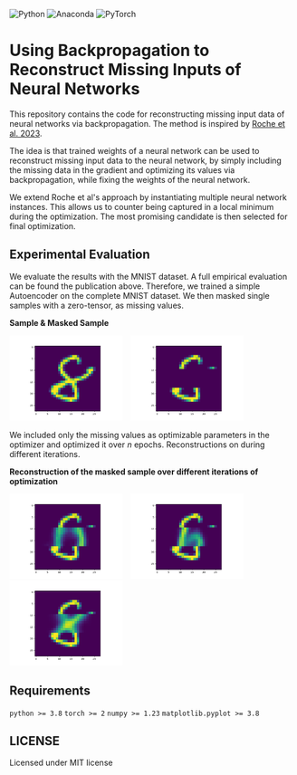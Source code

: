 ![Python](https://img.shields.io/badge/python-3670A0?style=for-the-badge&logo=python&logoColor=ffdd54)
![Anaconda](https://img.shields.io/badge/Anaconda-%2344A833.svg?style=for-the-badge&logo=anaconda&logoColor=white)
![PyTorch](https://img.shields.io/badge/PyTorch-%23EE4C2C.svg?style=for-the-badge&logo=PyTorch&logoColor=white)

# Using Backpropagation to Reconstruct Missing Inputs of Neural Networks

This repository contains the code for reconstructing missing input data of neural networks via backpropagation. 
The method is inspired by [Roche et al. 2023](https://arxiv.org/abs/2308.10496). 

The idea is that trained weights of a neural network can be used to reconstruct missing input data to the neural network, by simply including the missing data in the gradient and optimizing its values via backpropagation, while fixing the weights of the neural network. 

We extend Roche et al's approach by instantiating multiple neural network instances. This allows us to counter being captured in a local minimum during the optimization.
The most promising candidate is then selected for final optimization. 


## Experimental Evaluation
We evaluate the results with the MNIST dataset.
A full empirical evaluation can be found the publication above.
Therefore, we trained a simple Autoencoder on the complete MNIST dataset. 
We then masked single samples with a zero-tensor, as missing values.

**Sample & Masked Sample**
<p>
  <img src="figures/original.png" alt="sample" style="width: 200px; display: inline-block; margin-right: 10px;"/>
  <img src="figures/masked.png" alt="masked sample" style="width: 200px; display: inline-block; margin-right: 10px;"/>
</p>

We included only the missing values as optimizable parameters in the optimizer and optimized it over $n$ epochs.
Reconstructions on during different iterations.

**Reconstruction of the masked sample over different iterations of optimization**
<p>
  <img src="figures/rec1.png" alt="reconstruction 1" style="width: 200px; display: inline-block; margin-right: 10px;"/>
  <img src="figures/rec2.png" alt="reconstruction 2" style="width: 200px; display: inline-block; margin-right: 10px;"/>
  <img src="figures/recn.png" alt="reconstruction n" style="width: 200px; display: inline-block;"/>
</p>

## Requirements

`python >= 3.8`
`torch >= 2`
`numpy >= 1.23`
`matplotlib.pyplot >= 3.8`

## LICENSE 

Licensed under MIT license
